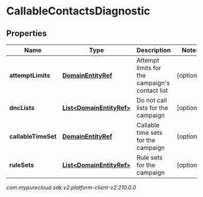 # CallableContactsDiagnostic


## Properties

| Name | Type | Description | Notes |
| ------------ | ------------- | ------------- | ------------- |
| **attemptLimits** | [**DomainEntityRef**](DomainEntityRef) | Attempt limits for the campaign's contact list |  [optional] |
| **dncLists** | [**List&lt;DomainEntityRef&gt;**](DomainEntityRef) | Do not call lists for the campaign |  [optional] |
| **callableTimeSet** | [**DomainEntityRef**](DomainEntityRef) | Callable time sets for the campaign |  [optional] |
| **ruleSets** | [**List&lt;DomainEntityRef&gt;**](DomainEntityRef) | Rule sets for the campaign |  [optional] |




_com.mypurecloud.sdk.v2:platform-client-v2:210.0.0_
